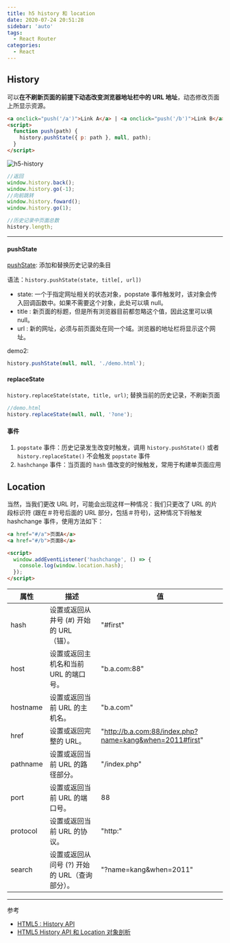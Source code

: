 ```yaml
---
title: h5 history 和 location
date: 2020-07-24 20:51:28
sidebar: 'auto'
tags:
  - React Router
categories:
  - React
---
```


## History

可以**在不刷新页面的前提下动态改变浏览器地址栏中的 URL 地址**，动态修改页面上所显示资源。

```html
<a onclick="push('/a')">Link A</a> | <a onclick="push('/b')">Link B</a>
<script>
  function push(path) {
    history.pushState({ p: path }, null, path);
  }
</script>
```

![h5-history](https://gitee.com/alvin0216/cdn/raw/master/images/h5-history.gif)

```js
//返回
window.history.back();
window.history.go(-1);
//向前跳转
window.history.foward();
window.history.go(1);

//历史记录中页面总数
history.length;
```

---

<h4>pushState</h4>

[pushState](https://developer.mozilla.org/zh-CN/docs/Web/API/History/pushState): 添加和替换历史记录的条目

语法：`history.pushState(state, title[, url])`

- state: 一个于指定网址相关的状态对象，popstate 事件触发时，该对象会传入回调函数中。如果不需要这个对象，此处可以填 null。
- title : 新页面的标题，但是所有浏览器目前都忽略这个值，因此这里可以填 null。
- url : 新的网址，必须与前页面处在同一个域。浏览器的地址栏将显示这个网址。

demo2:

```js
history.pushState(null, null, './demo.html');
```

<h4>replaceState</h4>

`history.replaceState(state, title, url)`; 替换当前的历史记录，不刷新页面

```js
//demo.html
history.replaceState(null, null, '?one');
```

<h4>事件</h4>

1. `popstate` 事件：历史记录发生改变时触发，调用 `history.pushState()` 或者 `history.replaceState()` 不会触发 `popstate` 事件
2. `hashchange` 事件：当页面的 `hash` 值改变的时候触发，常用于构建单页面应用

## Location

当然，当我们更改 URL 时，可能会出现这样一种情况：我们只更改了 URL 的片段标识符 (跟在＃符号后面的 URL 部分，包括＃符号)，这种情况下将触发 hashchange 事件，使用方法如下：

```html
<a href="#/a">页面A</a>
<a href="#/b">页面B</a>

<script>
  window.addEventListener('hashchange', () => {
    console.log(window.location.hash);
  });
</script>
```

| 属性     | 描述                                          | 值                                                      |
| -------- | --------------------------------------------- | ------------------------------------------------------- |
| hash     | 设置或返回从井号 (#) 开始的 URL（锚）。       | "#first"                                                |
| host     | 设置或返回主机名和当前 URL 的端口号。         | "b.a.com:88"                                            |
| hostname | 设置或返回当前 URL 的主机名。                 | "b.a.com"                                               |
| href     | 设置或返回完整的 URL。                        | "http://b.a.com:88/index.php?name=kang&when=2011#first" |
| pathname | 设置或返回当前 URL 的路径部分。               | "/index.php"                                            |
| port     | 设置或返回当前 URL 的端口号。                 | 88                                                      |
| protocol | 设置或返回当前 URL 的协议。                   | "http:"                                                 |
| search   | 设置或返回从问号 (?) 开始的 URL（查询部分）。 | "?name=kang&when=2011"                                  |

---

参考

- [HTML5 : History API](https://juejin.im/post/5aebc4a26fb9a07acc11924d)
- [HTML5 History API 和 Location 对象剖析](https://github.com/hijiangtao/hijiangtao.github.io/blob/master/_posts/2017-08-20-History-API-and-Location-Object.md)

